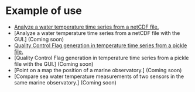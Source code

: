 # Example of use

* [Analyze a water temperature time series from a netCDF file.](https://repl.it/@rbardaji/mooda-with-netcdf)
* [Analyze a water temperature time series from a netCDF file with the GUI.] (Coming soon)
* [Quality Control Flag generation in temperature time series from a pickle file.](https://repl.it/@rbardaji/QC-generation-with-mooda)
* [Quality Control Flag generation in temperature time series from a pickle file with the GUI.] (Coming soon)
* [Point on a map the position of a marine observatory.] (Coming soon)
* [Compare sea water temperature measurements of two sensors in the same marine observatory.] (Coming soon)
